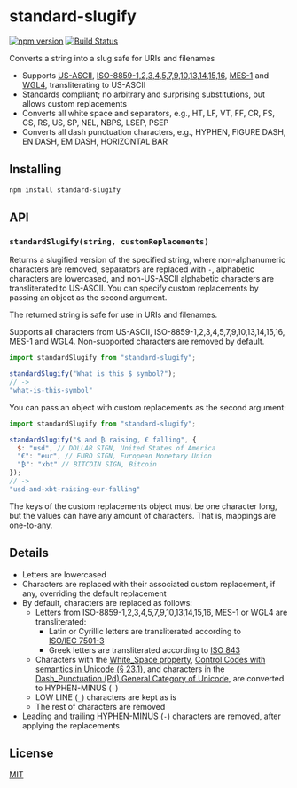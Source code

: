 # standard-slugify

[![npm version](https://img.shields.io/npm/v/standard-slugify.svg?style=flat-square)](https://www.npmjs.com/package/standard-slugify)
[![Build Status](https://travis-ci.com/rtomrud/standard-slugify.svg?branch=master)](https://travis-ci.com/rtomrud/standard-slugify)

Converts a string into a slug safe for URIs and filenames

* Supports [US-ASCII](https://en.wikipedia.org/wiki/ASCII), [ISO-8859-1,2,3,4,5,7,9,10,13,14,15,16](https://en.wikipedia.org/wiki/ISO/IEC_8859), [MES-1](http://www.evertype.com/standards/iso10646/pdf/cwa13873.pdf) and [WGL4](https://en.wikipedia.org/wiki/Windows_Glyph_List_4), transliterating to US-ASCII
* Standards compliant; no arbitrary and surprising substitutions, but allows custom replacements
* Converts all white space and separators, e.g., HT, LF, VT, FF, CR, FS, GS, RS, US, SP, NEL, NBPS, LSEP, PSEP
* Converts all dash punctuation characters, e.g., HYPHEN, FIGURE DASH, EN DASH, EM DASH, HORIZONTAL BAR

## Installing

```bash
npm install standard-slugify
```

## API

### `standardSlugify(string, customReplacements)`

Returns a slugified version of the specified string, where non-alphanumeric characters are removed, separators are replaced with `-`, alphabetic characters are lowercased, and non-US-ASCII alphabetic characters are transliterated to US-ASCII. You can specify custom replacements by passing an object as the second argument.

The returned string is safe for use in URIs and filenames.

Supports all characters from US-ASCII, ISO-8859-1,2,3,4,5,7,9,10,13,14,15,16, MES-1 and WGL4. Non-supported characters are removed by default.

```js
import standardSlugify from "standard-slugify";

standardSlugify("What is this $ symbol?");
// ->
"what-is-this-symbol"
```

You can pass an object with custom replacements as the second argument:

```js
import standardSlugify from "standard-slugify";

standardSlugify("$ and ₿ raising, € falling", {
  $: "usd", // DOLLAR SIGN, United States of America
  "€": "eur", // EURO SIGN, European Monetary Union
  "₿": "xbt" // BITCOIN SIGN, Bitcoin
});
// ->
"usd-and-xbt-raising-eur-falling"
```

The keys of the custom replacements object must be one character long, but the values can have any amount of characters. That is, mappings are one-to-any.

## Details

* Letters are lowercased
* Characters are replaced with their associated custom replacement, if any, overriding the default replacement
* By default, characters are replaced as follows:
    * Letters from ISO-8859-1,2,3,4,5,7,9,10,13,14,15,16, MES-1 or WGL4 are transliterated:
        * Latin or Cyrillic letters are transliterated according to [ISO/IEC 7501-3](https://www.icao.int/publications/Documents/9303_p3_cons_en.pdf)
        * Greek letters are transliterated according to [ISO 843](https://en.wikipedia.org/wiki/ISO_843)
    * Characters with the [White_Space property](https://www.unicode.org/Public/UCD/latest/ucd/PropList.txt), [Control Codes with semantics in Unicode (§ 23.1)](http://www.unicode.org/versions/Unicode11.0.0/ch23.pdf), and characters in the [Dash_Punctuation (Pd) General Category of Unicode](https://www.unicode.org/Public/UCD/latest/ucd/PropList.txt), are converted to HYPHEN-MINUS (`-`)
    * LOW LINE (`_`) characters are kept as is
    * The rest of characters are removed
* Leading and trailing HYPHEN-MINUS (`-`) characters are removed, after applying the replacements

## License

[MIT](./LICENSE)
